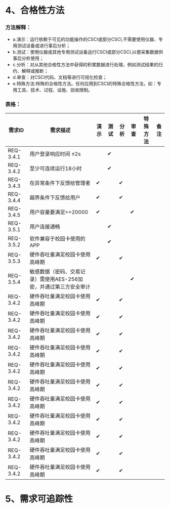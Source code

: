 # 4、合格性方法

### 方法解释：

- a.演示：运行依赖于可见的功能操作的CSCI或部分CSCI,不需要使用仪器、专用测试设备或进行事后分析；
- b.测试：使用仪器或其他专用测试设备运行CSCI或部分CSCI,以便采集数据供事后分析使用；
- c.分析：对从其他合格性方法中获得的积累数据进行处理，例如测试结果的归约、解释或推断；
- d.审查：对CSCI代码、文档等进行可视化检查；
- e.特殊方法:特殊的合格性方法。任何应用到CSCI的特殊合格性方法，如：专用工具、技术、过程、设施、验收限制。
### 表格：


| 需求ID | 需求描述                 | 演示 | 测试 | 分析 | 审查 | 特殊方法       | 备注                  |
|---------|--------------------------|------|------|------|------|----------------|-----------------------|
| REQ-3.4.1 | 用户登录响应时间 ≤2s   |      |  ✔   |      |      |     |       |
| REQ-3.4.2 | 至少可连续运行18小时   |      |   ✔  |      |      |     |       |
| REQ-3.4.3 | 在异常条件下反馈给管理者   |   ✔  |      |   ✔  |      |     |       |
| REQ-3.4.4 |  越界条件下反馈给用户  |   ✔  |      |   ✔  |      |     |       |
| REQ-3.4.5 |  用户容量要满足>=20000  |   ✔  |      |     |   ✔   |     |       |
| REQ-3.5.1 | 用户连接通畅   |     |   ✔   |     |      |     |       |
| REQ-3.5.2 | 软件兼容于校园卡使用的APP   |     |   ✔   |     |      |     |       |
| REQ-3.5.3 | 硬件吞吐量满足校园卡使用高峰期   |   ✔  |      |   ✔  |      |     |       |
| REQ-3.5.4 | 敏感数据（密码、交易记录）需使用AES-256加密，并通过第三方安全审计   |     |      |     |   ✔    |     |       |
| REQ-3.4.2 | 硬件吞吐量满足校园卡使用高峰期   |   ✔  |      |   ✔  |      |     |       |
| REQ-3.4.2 | 硬件吞吐量满足校园卡使用高峰期   |   ✔  |      |   ✔  |      |     |       |
| REQ-3.4.2 | 硬件吞吐量满足校园卡使用高峰期   |   ✔  |      |   ✔  |      |     |       |
| REQ-3.4.2 | 硬件吞吐量满足校园卡使用高峰期   |   ✔  |      |   ✔  |      |     |       |
| REQ-3.4.2 | 硬件吞吐量满足校园卡使用高峰期   |   ✔  |      |   ✔  |      |     |       |
| REQ-3.4.2 | 硬件吞吐量满足校园卡使用高峰期   |   ✔  |      |   ✔  |      |     |       |
| REQ-3.4.2 | 硬件吞吐量满足校园卡使用高峰期   |   ✔  |      |   ✔  |      |     |       |
| REQ-3.4.2 | 硬件吞吐量满足校园卡使用高峰期   |   ✔  |      |   ✔  |      |     |       |
| REQ-3.4.2 | 硬件吞吐量满足校园卡使用高峰期   |   ✔  |      |   ✔  |      |     |       |
| REQ-3.4.2 | 硬件吞吐量满足校园卡使用高峰期   |   ✔  |      |   ✔  |      |     |       |
| REQ-3.4.2 | 硬件吞吐量满足校园卡使用高峰期   |   ✔  |      |   ✔  |      |     |       |



# 5、需求可追踪性

### 




